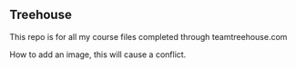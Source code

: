 ## Treehouse

This repo is for all my course files completed through teamtreehouse.com

How to add an image, this will cause a conflict.